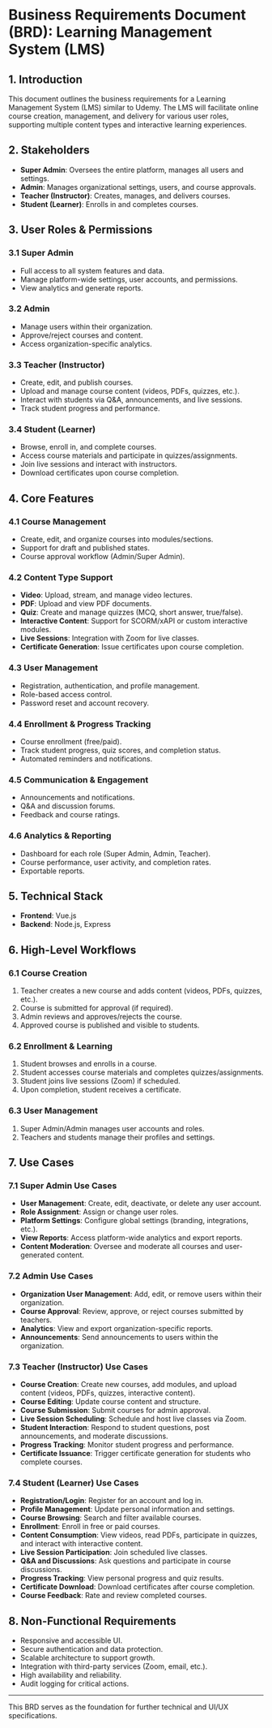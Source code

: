 # Business Requirements Document (BRD): Learning Management System (LMS)

## 1. Introduction

This document outlines the business requirements for a Learning Management System (LMS) similar to Udemy. The LMS will facilitate online course creation, management, and delivery for various user roles, supporting multiple content types and interactive learning experiences.

## 2. Stakeholders

- **Super Admin**: Oversees the entire platform, manages all users and settings.
- **Admin**: Manages organizational settings, users, and course approvals.
- **Teacher (Instructor)**: Creates, manages, and delivers courses.
- **Student (Learner)**: Enrolls in and completes courses.

## 3. User Roles & Permissions

### 3.1 Super Admin
- Full access to all system features and data.
- Manage platform-wide settings, user accounts, and permissions.
- View analytics and generate reports.

### 3.2 Admin
- Manage users within their organization.
- Approve/reject courses and content.
- Access organization-specific analytics.

### 3.3 Teacher (Instructor)
- Create, edit, and publish courses.
- Upload and manage course content (videos, PDFs, quizzes, etc.).
- Interact with students via Q&A, announcements, and live sessions.
- Track student progress and performance.

### 3.4 Student (Learner)
- Browse, enroll in, and complete courses.
- Access course materials and participate in quizzes/assignments.
- Join live sessions and interact with instructors.
- Download certificates upon course completion.

## 4. Core Features

### 4.1 Course Management
- Create, edit, and organize courses into modules/sections.
- Support for draft and published states.
- Course approval workflow (Admin/Super Admin).

### 4.2 Content Type Support
- **Video**: Upload, stream, and manage video lectures.
- **PDF**: Upload and view PDF documents.
- **Quiz**: Create and manage quizzes (MCQ, short answer, true/false).
- **Interactive Content**: Support for SCORM/xAPI or custom interactive modules.
- **Live Sessions**: Integration with Zoom for live classes.
- **Certificate Generation**: Issue certificates upon course completion.

### 4.3 User Management
- Registration, authentication, and profile management.
- Role-based access control.
- Password reset and account recovery.

### 4.4 Enrollment & Progress Tracking
- Course enrollment (free/paid).
- Track student progress, quiz scores, and completion status.
- Automated reminders and notifications.

### 4.5 Communication & Engagement
- Announcements and notifications.
- Q&A and discussion forums.
- Feedback and course ratings.

### 4.6 Analytics & Reporting
- Dashboard for each role (Super Admin, Admin, Teacher).
- Course performance, user activity, and completion rates.
- Exportable reports.

## 5. Technical Stack

- **Frontend**: Vue.js
- **Backend**: Node.js, Express

## 6. High-Level Workflows

### 6.1 Course Creation
1. Teacher creates a new course and adds content (videos, PDFs, quizzes, etc.).
2. Course is submitted for approval (if required).
3. Admin reviews and approves/rejects the course.
4. Approved course is published and visible to students.

### 6.2 Enrollment & Learning
1. Student browses and enrolls in a course.
2. Student accesses course materials and completes quizzes/assignments.
3. Student joins live sessions (Zoom) if scheduled.
4. Upon completion, student receives a certificate.

### 6.3 User Management
1. Super Admin/Admin manages user accounts and roles.
2. Teachers and students manage their profiles and settings.

## 7. Use Cases

### 7.1 Super Admin Use Cases
- **User Management**: Create, edit, deactivate, or delete any user account.
- **Role Assignment**: Assign or change user roles.
- **Platform Settings**: Configure global settings (branding, integrations, etc.).
- **View Reports**: Access platform-wide analytics and export reports.
- **Content Moderation**: Oversee and moderate all courses and user-generated content.

### 7.2 Admin Use Cases
- **Organization User Management**: Add, edit, or remove users within their organization.
- **Course Approval**: Review, approve, or reject courses submitted by teachers.
- **Analytics**: View and export organization-specific reports.
- **Announcements**: Send announcements to users within the organization.

### 7.3 Teacher (Instructor) Use Cases
- **Course Creation**: Create new courses, add modules, and upload content (videos, PDFs, quizzes, interactive content).
- **Course Editing**: Update course content and structure.
- **Course Submission**: Submit courses for admin approval.
- **Live Session Scheduling**: Schedule and host live classes via Zoom.
- **Student Interaction**: Respond to student questions, post announcements, and moderate discussions.
- **Progress Tracking**: Monitor student progress and performance.
- **Certificate Issuance**: Trigger certificate generation for students who complete courses.

### 7.4 Student (Learner) Use Cases
- **Registration/Login**: Register for an account and log in.
- **Profile Management**: Update personal information and settings.
- **Course Browsing**: Search and filter available courses.
- **Enrollment**: Enroll in free or paid courses.
- **Content Consumption**: View videos, read PDFs, participate in quizzes, and interact with interactive content.
- **Live Session Participation**: Join scheduled live classes.
- **Q&A and Discussions**: Ask questions and participate in course discussions.
- **Progress Tracking**: View personal progress and quiz results.
- **Certificate Download**: Download certificates after course completion.
- **Course Feedback**: Rate and review completed courses.

## 8. Non-Functional Requirements

- Responsive and accessible UI.
- Secure authentication and data protection.
- Scalable architecture to support growth.
- Integration with third-party services (Zoom, email, etc.).
- High availability and reliability.
- Audit logging for critical actions.

---

This BRD serves as the foundation for further technical and UI/UX specifications.
